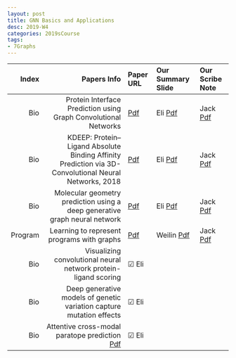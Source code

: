 ```yaml
---
layout: post
title: GNN Basics and Applications   
desc: 2019-W4
categories: 2019sCourse
tags:
- 7Graphs
---
```


| Index | Papers Info | Paper URL| Our Summary Slide |Our Scribe Note |
| -----: | -------------------------------: | :----- | :----- | :----- | 
| Bio |   Protein Interface Prediction using Graph Convolutional Networks   | [Pdf](https://papers.nips.cc/paper/7231-protein-interface-prediction-using-graph-convolutional-networks.pdf) | Eli [Pdf]() | Jack [Pdf]() | 
|  Bio |  KDEEP: Protein–Ligand Absolute Binding Affinity Prediction via 3D-Convolutional Neural Networks, 2018  |  [Pdf](https://pubs.acs.org/doi/abs/10.1021/acs.jcim.7b00650) | Eli [Pdf]() | Jack [Pdf]() | 
|  Bio |  Molecular geometry prediction using a deep generative graph neural network  | [Pdf](https://arxiv.org/abs/1904.00314) | Eli [Pdf]() | Jack [Pdf]() |
| Program |  Learning to represent programs with graphs | [Pdf](https://arxiv.org/abs/1812.04064) | Weilin [Pdf]() | Jack [Pdf]() | 
| Bio | Visualizing convolutional neural network protein-ligand scoring | &#9745; Eli | | 
| Bio | Deep generative models of genetic variation capture mutation effects |  &#9745; Eli   |  |  
| Bio |  Attentive cross-modal paratope prediction   [Pdf](https://openreview.net/forum?id=ByUU2t1PG) | &#9745; Eli |  |  
